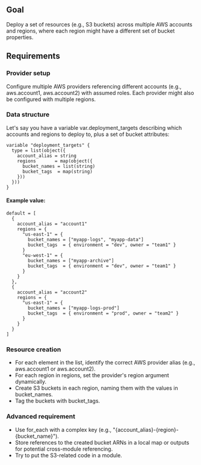 ## Goal

Deploy a set of resources (e.g., S3 buckets) across multiple AWS accounts and regions, where each region might have a different set of bucket properties.

## Requirements

### Provider setup
Configure multiple AWS providers referencing different accounts (e.g., aws.account1, aws.account2) with assumed roles.
Each provider might also be configured with multiple regions.

### Data structure
Let's say you have a variable var.deployment_targets describing which accounts and regions to deploy to, plus a set of bucket attributes:

```
variable "deployment_targets" {
  type = list(object({
    account_alias = string
    regions       = map(object({
      bucket_names = list(string)
      bucket_tags  = map(string)
    }))
  }))
}
```

#### Example value:

```
default = [
  {
    account_alias = "account1"
    regions = {
      "us-east-1" = {
        bucket_names = ["myapp-logs", "myapp-data"]
        bucket_tags  = { environment = "dev", owner = "team1" }
      }
      "eu-west-1" = {
        bucket_names = ["myapp-archive"]
        bucket_tags  = { environment = "dev", owner = "team1" }
      }
    }
  },
  {
    account_alias = "account2"
    regions = {
      "us-east-1" = {
        bucket_names = ["myapp-logs-prod"]
        bucket_tags  = { environment = "prod", owner = "team2" }
      }
    }
  }
]
```

### Resource creation
- For each element in the list, identify the correct AWS provider alias (e.g., aws.account1 or aws.account2).
- For each region in regions, set the provider's region argument dynamically.
- Create S3 buckets in each region, naming them with the values in bucket_names.
- Tag the buckets with bucket_tags.

### Advanced requirement
- Use for_each with a complex key (e.g., "{account_alias}-{region}-{bucket_name}").
- Store references to the created bucket ARNs in a local map or outputs for potential cross-module referencing.
- Try to put the S3-related code in a module.
